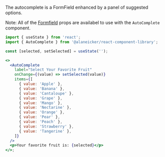 The autocomplete is a FormField enhanced by a panel of suggested options.

Note: All of the [Formfield](#/Form/FormField) props are availabel to use with the `AutoComplete` component.

```jsx
import { useState } from 'react';
import { AutoComplete } from '@alaneicker/react-component-library';

const [selected, setSelected] = useState('');

<>
  <AutoComplete
    label="Select Your Favorite Fruit"
    onChange={(value) => setSelected(value)}
    items={[
      { value: 'Apple' },
      { value: 'Banana' },
      { value: 'Cantaloupe' },
      { value: 'Grape' },
      { value: 'Mango' },
      { value: 'Nectarine' },
      { value: 'Orange' },
      { value: 'Pear' },
      { value: 'Peach' },
      { value: 'Strawberry' },
      { value: 'Tangerine' },
    ]}
  />
  <p>Your favorite fruit is: {selected}</p>
</>;
```
